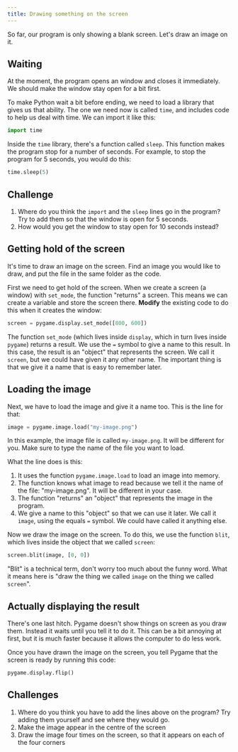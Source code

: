 ```yaml
---
title: Drawing something on the screen
---
```


So far, our program is only showing a blank screen. Let's draw an image on it.

## Waiting

At the moment, the program opens an window and closes it immediately. We should make the window stay open for a bit first.

To make Python wait a bit before ending, we need to load a library that gives us that ability. The one we need now is called `time`, and includes code to help us deal with time. We can import it like this:

```python
import time
```

Inside the `time` library, there's a function called `sleep`. This function makes the program stop for a number of seconds. For example, to stop the program for 5 seconds, you would do this:

```python
time.sleep(5)
```

## Challenge

1. Where do you think the `import` and the `sleep` lines go in the program? Try to add them so that the window is open for 5 seconds.
2. How would you get the window to stay open for 10 seconds instead?

## Getting hold of the screen

It's time to draw an image on the screen. Find an image you would like to draw, and put the file in the same folder as the code.

First we need to get hold of the screen. When we create a screen (a window) with `set_mode`, the function "returns" a screen. This means we can create a variable and store the screen there. **Modify** the existing code to do this when it creates the window:

```python
screen = pygame.display.set_mode([800, 600])
```

The function `set_mode` (which lives inside `display`, which in turn lives inside `pygame`) returns a result. We use the `=` symbol to give a name to this result. In this case, the result is an "object" that represents the screen. We call it `screen`, but we could have given it any other name. The important thing is that we give it a name that is easy to remember later.

## Loading the image

Next, we have to load the image and give it a name too. This is the line for that:

```python
image = pygame.image.load("my-image.png")
```

In this example, the image file is called `my-image.png`. It will be different for you. Make sure to type the name of the file you want to load.

What the line does is this:

1. It uses the function `pygame.image.load` to load an image into memory.
2. The function knows what image to read because we tell it the name of the file: "my-image.png". It will be different in your case.
3. The function "returns" an "object" that represents the image in the program.
4. We give a name to this "object" so that we can use it later. We call it `image`, using the equals `=` symbol. We could have called it anything else.

Now we draw the image on the screen. To do this, we use the function `blit`, which lives inside the object that we called `screen`:

```python
screen.blit(image, [0, 0])
```

"Blit" is a technical term, don't worry too much about the funny word. What it means here is "draw the thing we called `image` on the thing we called `screen`".

## Actually displaying the result

There's one last hitch. Pygame doesn't show things on screen as you draw them. Instead it waits until you tell it to do it. This can be a bit annoying at first, but it is much faster because it allows the computer to do less work.

Once you have drawn the image on the screen, you tell Pygame that the screen is ready by running this code:

```python
pygame.display.flip()
```

## Challenges

1. Where do you think you have to add the lines above on the program? Try adding them yourself and see where they would go.
2. Make the image appear in the centre of the screen
3. Draw the image four times on the screen, so that it appears on each of the four corners
